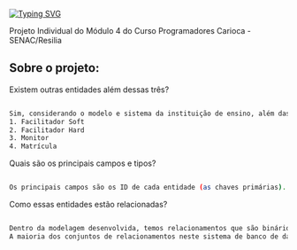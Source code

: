 [![Typing SVG](https://readme-typing-svg.herokuapp.com/?color=DB7093&size=35&center=true&vCenter=true&width=1000&lines=+Sistema+de+Acompanhamento+do+Resilia+-+SAR+)](https://git.io/typing-svg)



Projeto Individual do Módulo 4 do Curso Programadores Carioca - SENAC/Resilia

<h2>Sobre o projeto:</h2>
Existem outras entidades além dessas três?

```sh

Sim, considerando o modelo e sistema da instituição de ensino, além das entidades que foram solicitadas (curso, turmas e alunos), foi necessário adicionar mais 4 entidades, sendo elas:
1. Facilitador Soft
2. Facilitador Hard
3. Monitor
4. Matrícula

```

Quais são os principais campos e tipos?

```sh

Os principais campos são os ID de cada entidade (as chaves primárias). A maioria dos campos são INT. 

```

Como essas entidades estão relacionadas?

```sh

Dentro da modelagem desenvolvida, temos relacionamentos que são binários e ternários. Por exemplo, o relacionamento Cursos-Turmas é um conjunto de relacionamentos binários, ou seja, ele envolve dois conjuntos de entidades. 
A maioria dos conjuntos de relacionamentos neste sistema de banco de dados é binária. Porém, existem conjuntos de relacionamentos que envolvem mais de dois conjuntos de entidades, como o relacionamento entre Turmas-Matrícula-Alunos. 

```
